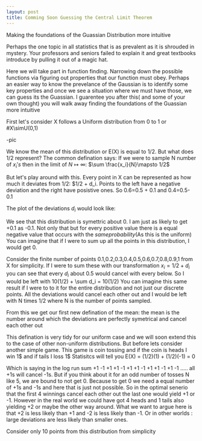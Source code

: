 ```yaml
---
layout: post
title: Comming Soon Guessing the Central Limit Theorem
---
```


Making the foundations of the Guassian Distribution more intuitive

Perhaps the one topic in all statistics that is as prevalent as it is shrouded in mystery. Your professors and seniors failed to explain it and great textbooks introduce by pulling it 
out of a magic hat. 

Here we will take part in function finding. Narrowing down the possible functions via figuring out properties that our function must obey. Perhaps an easier way to know the prevelance of the Gaussian is to identify some key properties and once we see a situation where we must have those, we can guess its the Guassian.
I guarentee you after this( and some of your own thought) you will walk away finding the foundations of the Guassian more intuitive


First let's consider X follows a Uniform distribution from 0 to 1 or #X\simU(0,1)

-pic

We know the mean of this distribution or E(X) is equal to 1/2. But what does 1/2 represent? 
The common defination says: If we were to sample N number of $x_i's$ then in the limit of $N \mapsto \infty$:
 $\sum \frac{x_i}{N}\mapsto 1/2$
 
But let's play around with this. Every point in X can be represented as how much it deviates from 1/2: $1/2 + d_i. Points to the left have a negative deviation and the right have posistive ones. 
So 0.6=0.5 + 0.1
and 0.4=0.5-0.1

The plot of the deviations $d_i$ would look like:

We see that this distribution is symettric about 0. I am just as likely to get +0.1 as -0.1. Not only that but for every positive value there is a equal negative value that occurs with the $same probability$(As this is the uniform)
You can imagine that if I were to sum up all the points in this distribution, I would get 0.

Consider the finite number of points 0.1,0.2,0.3,0.4,0.5,0.6,0.7,0.8,0.9,1 from X for simplicity.
If I were to sum these with our transformation $x_i=1/2+d_i$ you can see that every $d_i$ about 0.5 would cancel with every below. So I would be left with 10(1/2) + \sum d_i = 10(1/2)
You can imagine this same result if I were to to it for the entire distribution and not just our discrete points. All the deviations would cancel each other out and I would be left with N times 1/2 where N is the number of points sampled.

From this we get our first new defination of the mean: the mean is the number around which the deviations are perfectly symetrical and cancel each other out

This defination is very tidy for our uniform case and we will soon extend this to the case of other non-uniform distributions.
But before lets consider another simple game. This game is coin tossing and if the coin is heads I win 1$ and if tails I loss 1$
Statisitcs will tell you E(X) = (1/2)(1) + (1/2)(-1) = 0

Which is saying in the log run sum +1 -1 +1 +1 -1 +1 +1 -1 +1 +1 -1 +1 -1 ..... all +1s will cancel -1s. But if you think about it for an odd number of tosses N like 5, we are bound to not get 0. Because to get 0 we need a equal number of +1s and -1s and here that is just not possible. So in the optimal senerio that the first 4 winnings cancel each other out the last one would yield +1 or -1. However in the real world we could have got 4 heads and 1 tails also yielding +2 or maybe the other way around. What we want to argue here is that +2 is less likely than +1 and -2 is less likely than -1. Or in other worlds : large deviations are less likely than smaller ones. 











Consider only 10 points from this distribution from simplicity
